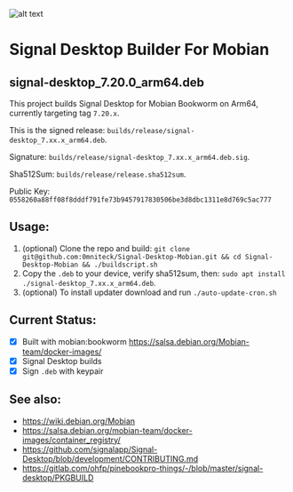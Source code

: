![alt text](https://signal.org/assets/images/header/logo.png)

# Signal Desktop Builder For Mobian

## signal-desktop_7.20.0_arm64.deb

This project builds Signal Desktop for Mobian Bookworm on Arm64, currently targeting tag `7.20.x`.

This is the signed release: `builds/release/signal-desktop_7.xx.x_arm64.deb`.

Signature: `builds/release/signal-desktop_7.xx.x_arm64.deb.sig`.

Sha512Sum: `builds/release/release.sha512sum`.

Public Key: `0558260a88ff08f8dddf791fe73b9457917830506be3d8dbc1311e8d769c5ac777`

## Usage:

1. (optional) Clone the repo and build: `git clone git@github.com:0mniteck/Signal-Desktop-Mobian.git && cd Signal-Desktop-Mobian && ./buildscript.sh`
2. Copy the `.deb` to your device, verify sha512sum, then: `sudo apt install ./signal-desktop_7.xx.x_arm64.deb`.
3. (optional) To install updater download and run `./auto-update-cron.sh`

## Current Status:

* [x] Built with mobian:bookworm https://salsa.debian.org/Mobian-team/docker-images/
* [x] Signal Desktop builds
* [x] Sign `.deb` with keypair

## See also:

* https://wiki.debian.org/Mobian
* https://salsa.debian.org/mobian-team/docker-images/container_registry/
* https://github.com/signalapp/Signal-Desktop/blob/development/CONTRIBUTING.md
* https://gitlab.com/ohfp/pinebookpro-things/-/blob/master/signal-desktop/PKGBUILD
